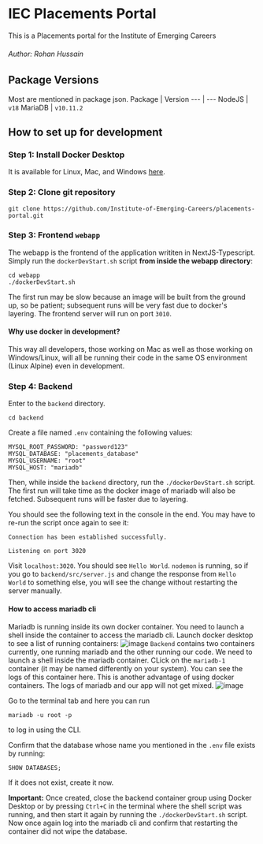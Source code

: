 # IEC Placements Portal
This is a Placements portal for the Institute of Emerging Careers
###### Author: Rohan Hussain

## Package Versions
Most are mentioned in package json.
Package | Version
--- | ---
NodeJS | `v18`
MariaDB | `v10.11.2`

## How to set up for development
### Step 1: Install Docker Desktop
It is available for Linux, Mac, and Windows [here](https://docs.docker.com/engine/install/).
### Step 2: Clone git repository
`git clone https://github.com/Institute-of-Emerging-Careers/placements-portal.git`
### Step 3: Frontend `webapp`
The webapp is the frontend of the application writiten in NextJS-Typescript. Simply run the `dockerDevStart.sh` script **from inside the webapp directory**:
```
cd webapp
./dockerDevStart.sh
```
The first run may be slow because an image will be built from the ground up, so be patient; subsequent runs will be very fast due to docker's layering.
The frontend server will run on port `3010`. 
#### Why use docker in development?
This way all developers, those working on Mac as well as those working on Windows/Linux, will all be running their code in the same OS environment (Linux Alpine) even in development.

### Step 4: Backend
Enter to the `backend` directory.
```
cd backend
```
Create a file named `.env` containing the following values:
```
MYSQL_ROOT_PASSWORD: "password123"
MYSQL_DATABASE: "placements_database"
MYSQL_USERNAME: "root"
MYSQL_HOST: "mariadb"
```
Then, while inside the `backend` directory, run the `./dockerDevStart.sh` script. The first run will take time as the docker image of mariadb will also be fetched. Subsequent runs will be faster due to layering.

You should see the following text in the console in the end. You may have to re-run the script once again to see it:
```
Connection has been established successfully.

Listening on port 3020
```
Visit ```localhost:3020```. You should see `Hello World`. `nodemon` is running, so if you go to `backend/src/server.js` and change the response from `Hello World` to something else, you will see the change without restarting the server manually.

#### How to access mariadb cli
Mariadb is running inside its own docker container. You need to launch a shell inside the container to access the mariadb cli. Launch docker desktop to see a list of running containers:
![image](https://user-images.githubusercontent.com/34311857/224539640-27f1feda-0a6d-419e-8173-c17c07462288.png)
`Backend` contains two containers currently, one running mariadb and the other running our code. We need to launch a shell inside the mariadb container. CLick on the `mariadb-1` container (it may be named differently on your system). You can see the logs of this container here. This is another advantage of using docker containers. The logs of mariadb and our app will not get mixed.
![image](https://user-images.githubusercontent.com/34311857/224540018-9e64cf68-37c9-4c8e-ba7a-1e6c8ca56a99.png)

Go to the terminal tab and here you can run
```
mariadb -u root -p
```
to log in using the CLI. 

Confirm that the database whose name you mentioned in the `.env` file exists by running:
```
SHOW DATABASES;
```
If it does not exist, create it now. 

**Important:** Once created, close the backend container group using Docker Desktop or by pressing `Ctrl+C` in the terminal where the shell script was running, and then start it again by running the `./dockerDevStart.sh` script. Now once again log into the mariadb cli and confirm that restarting the container did not wipe the database.
